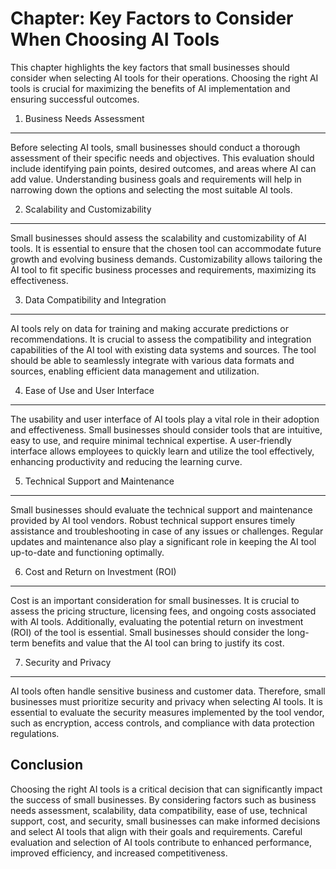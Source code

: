 Chapter: Key Factors to Consider When Choosing AI Tools
=======================================================

This chapter highlights the key factors that small businesses should consider when selecting AI tools for their operations. Choosing the right AI tools is crucial for maximizing the benefits of AI implementation and ensuring successful outcomes.

1. Business Needs Assessment
----------------------------

Before selecting AI tools, small businesses should conduct a thorough assessment of their specific needs and objectives. This evaluation should include identifying pain points, desired outcomes, and areas where AI can add value. Understanding business goals and requirements will help in narrowing down the options and selecting the most suitable AI tools.

2. Scalability and Customizability
----------------------------------

Small businesses should assess the scalability and customizability of AI tools. It is essential to ensure that the chosen tool can accommodate future growth and evolving business demands. Customizability allows tailoring the AI tool to fit specific business processes and requirements, maximizing its effectiveness.

3. Data Compatibility and Integration
-------------------------------------

AI tools rely on data for training and making accurate predictions or recommendations. It is crucial to assess the compatibility and integration capabilities of the AI tool with existing data systems and sources. The tool should be able to seamlessly integrate with various data formats and sources, enabling efficient data management and utilization.

4. Ease of Use and User Interface
---------------------------------

The usability and user interface of AI tools play a vital role in their adoption and effectiveness. Small businesses should consider tools that are intuitive, easy to use, and require minimal technical expertise. A user-friendly interface allows employees to quickly learn and utilize the tool effectively, enhancing productivity and reducing the learning curve.

5. Technical Support and Maintenance
------------------------------------

Small businesses should evaluate the technical support and maintenance provided by AI tool vendors. Robust technical support ensures timely assistance and troubleshooting in case of any issues or challenges. Regular updates and maintenance also play a significant role in keeping the AI tool up-to-date and functioning optimally.

6. Cost and Return on Investment (ROI)
--------------------------------------

Cost is an important consideration for small businesses. It is crucial to assess the pricing structure, licensing fees, and ongoing costs associated with AI tools. Additionally, evaluating the potential return on investment (ROI) of the tool is essential. Small businesses should consider the long-term benefits and value that the AI tool can bring to justify its cost.

7. Security and Privacy
-----------------------

AI tools often handle sensitive business and customer data. Therefore, small businesses must prioritize security and privacy when selecting AI tools. It is essential to evaluate the security measures implemented by the tool vendor, such as encryption, access controls, and compliance with data protection regulations.

Conclusion
----------

Choosing the right AI tools is a critical decision that can significantly impact the success of small businesses. By considering factors such as business needs assessment, scalability, data compatibility, ease of use, technical support, cost, and security, small businesses can make informed decisions and select AI tools that align with their goals and requirements. Careful evaluation and selection of AI tools contribute to enhanced performance, improved efficiency, and increased competitiveness.
